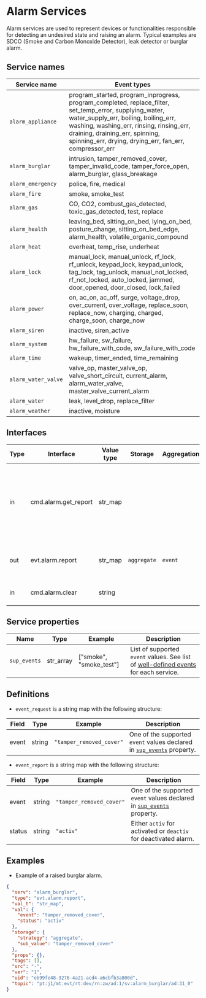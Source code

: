 # Alarm Services

Alarm services are used to represent devices or functionalities responsible for detecting an undesired state and raising an alarm.
Typical examples are SDCO (Smoke and Carbon Monoxide Detector), leak detector or burglar alarm.

## Service names

| Service name        | Event types                                                                                                                                                                                                                                                                              |
|---------------------|------------------------------------------------------------------------------------------------------------------------------------------------------------------------------------------------------------------------------------------------------------------------------------------|
| `alarm_appliance`   | program_started, program_inprogress, program_completed, replace_filter, set_temp_error, supplying_water, water_supply_err, boiling, boiling_err, washing, washing_err, rinsing, rinsing_err, draining, draining_err, spinning, spinning_err, drying, drying_err, fan_err, compressor_err |
| `alarm_burglar`     | intrusion, tamper_removed_cover, tamper_invalid_code, tamper_force_open, alarm_burglar, glass_breakage                                                                                                                                                                                   |
| `alarm_emergency`   | police, fire, medical                                                                                                                                                                                                                                                                    |
| `alarm_fire`        | smoke, smoke_test                                                                                                                                                                                                                                                                        |
| `alarm_gas`         | CO, CO2, combust_gas_detected, toxic_gas_detected, test, replace                                                                                                                                                                                                                         |
| `alarm_health`      | leaving_bed, sitting_on_bed, lying_on_bed, posture_change, sitting_on_bed_edge, alarm_health, volatile_organic_compound                                                                                                                                                                  |
| `alarm_heat`        | overheat, temp_rise, underheat                                                                                                                                                                                                                                                           |
| `alarm_lock`        | manual_lock, manual_unlock, rf_lock, rf_unlock, keypad_lock, keypad_unlock, tag_lock, tag_unlock, manual_not_locked, rf_not_locked, auto_locked, jammed, door_opened, door_closed, lock_failed                                                                                           |
| `alarm_power`       | on, ac_on, ac_off, surge, voltage_drop, over_current, over_voltage, replace_soon, replace_now, charging, charged, charge_soon, charge_now                                                                                                                                                |
| `alarm_siren`       | inactive, siren_active                                                                                                                                                                                                                                                                   |
| `alarm_system`      | hw_failure, sw_failure, hw_failure_with_code, sw_failure_with_code                                                                                                                                                                                                                       |
| `alarm_time`        | wakeup, timer_ended, time_remaining                                                                                                                                                                                                                                                      |
| `alarm_water_valve` | valve_op, master_valve_op, valve_short_circuit, current_alarm, alarm_water_valve, master_valve_current_alarm                                                                                                                                                                             |
| `alarm_water`       | leak, level_drop, replace_filter                                                                                                                                                                                                                                                         |
| `alarm_weather`     | inactive, moisture                                                                                                                                                                                                                                                                       |

## Interfaces

| Type | Interface            | Value type | Storage     | Aggregation | Description                                                                                                                                            |
|------|----------------------|------------|-------------|-------------|--------------------------------------------------------------------------------------------------------------------------------------------------------|
| in   | cmd.alarm.get_report | str_map    |             |             | Requests [`event`](#service-names) status. See [`event_request`](#definitions) definition for more details. May not be fully supported by all devices. |
| out  | evt.alarm.report     | str_map    | `aggregate` | `event`     | Reports [`event`](#service-names) status. See [`event_report`](#definitions) definition for more details.                                              |
| in   | cmd.alarm.clear      | string     |             |             | Clears [`event`](#service-names) provided in the value.                                                                                                |

## Service properties

| Name         | Type      | Example                 | Description                                                                                           |
|--------------|-----------|-------------------------|-------------------------------------------------------------------------------------------------------|
| `sup_events` | str_array | ["smoke", "smoke_test"] | List of supported `event` values. See list of [well-defined events](#service-names) for each service. |

## Definitions

* `event_request` is a string map with the following structure:

| Field  | Type   | Example                  | Description                                                                                   |
|--------|--------|--------------------------|-----------------------------------------------------------------------------------------------|
| event  | string | `"tamper_removed_cover"` | One of the supported `event` values declared in [`sup_events`](#service-properties) property. |

* `event_report` is a string map with the following structure:

| Field  | Type   | Example                  | Description                                                                                   |
|--------|--------|--------------------------|-----------------------------------------------------------------------------------------------|
| event  | string | `"tamper_removed_cover"` | One of the supported `event` values declared in [`sup_events`](#service-properties) property. |
| status | string | `"activ"`                | Either `activ` for activated or `deactiv` for deactivated alarm.                              |

## Examples

* Example of a raised burglar alarm.

```json
{
  "serv": "alarm_burglar",
  "type": "evt.alarm.report",
  "val_t": "str_map",
  "val": {
    "event": "tamper_removed_cover",
    "status": "activ"
  },
  "storage": {
    "strategy": "aggregate",
    "sub_value": "tamper_removed_cover"
  },
  "props": {},
  "tags": [],
  "src": "-",
  "ver": "1",
  "uid": "eb99fe48-3276-4a21-acd4-a6cbfb3a800d",
  "topic": "pt:j1/mt:evt/rt:dev/rn:zw/ad:1/sv:alarm_burglar/ad:31_0"
}
```